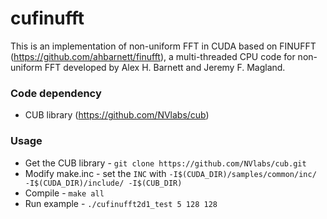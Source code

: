 # cufinufft

This is an implementation of non-uniform FFT in CUDA based on FINUFFT (https://github.com/ahbarnett/finufft), a multi-threaded CPU code for non-uniform FFT developed by Alex H. Barnett and Jeremy F. Magland.

### Code dependency
 - CUB library (https://github.com/NVlabs/cub)

### Usage
 - Get the CUB library - ```git clone https://github.com/NVlabs/cub.git```
 - Modify make.inc - set the ```INC``` with ```-I$(CUDA_DIR)/samples/common/inc/ -I$(CUDA_DIR)/include/ -I$(CUB_DIR)```
 - Compile - ```make all```
 - Run example - ``` ./cufinufft2d1_test 5 128 128 ```
 
